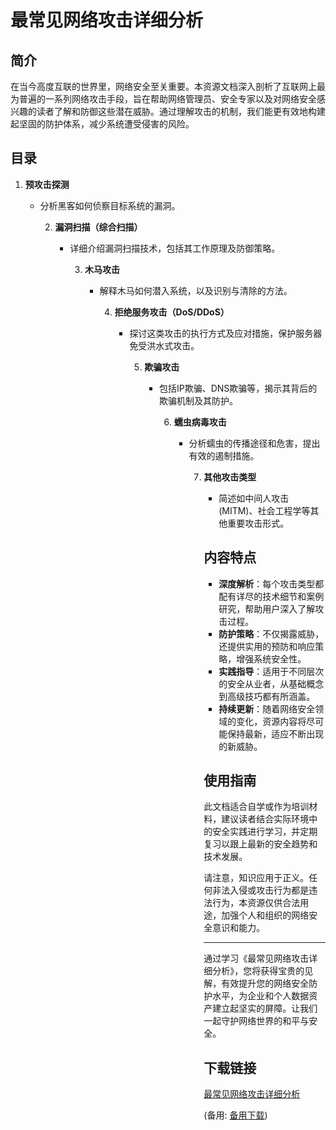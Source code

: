# 最常见网络攻击详细分析

## 简介

在当今高度互联的世界里，网络安全至关重要。本资源文档深入剖析了互联网上最为普遍的一系列网络攻击手段，旨在帮助网络管理员、安全专家以及对网络安全感兴趣的读者了解和防御这些潜在威胁。通过理解攻击的机制，我们能更有效地构建起坚固的防护体系，减少系统遭受侵害的风险。

## 目录

1. **预攻击探测**  
   - 分析黑客如何侦察目标系统的漏洞。

      2. **漏洞扫描（综合扫描）**  
         - 详细介绍漏洞扫描技术，包括其工作原理及防御策略。

            3. **木马攻击**  
               - 解释木马如何潜入系统，以及识别与清除的方法。

                  4. **拒绝服务攻击（DoS/DDoS）**  
                     - 探讨这类攻击的执行方式及应对措施，保护服务器免受洪水式攻击。

                        5. **欺骗攻击**  
                           - 包括IP欺骗、DNS欺骗等，揭示其背后的欺骗机制及其防护。

                              6. **蠕虫病毒攻击**  
                                 - 分析蠕虫的传播途径和危害，提出有效的遏制措施。

                                    7. **其他攻击类型**  
                                       - 简述如中间人攻击(MITM)、社会工程学等其他重要攻击形式。

                                       ## 内容特点

                                       - **深度解析**：每个攻击类型都配有详尽的技术细节和案例研究，帮助用户深入了解攻击过程。
                                       - **防护策略**：不仅揭露威胁，还提供实用的预防和响应策略，增强系统安全性。
                                       - **实践指导**：适用于不同层次的安全从业者，从基础概念到高级技巧都有所涵盖。
                                       - **持续更新**：随着网络安全领域的变化，资源内容将尽可能保持最新，适应不断出现的新威胁。

                                       ## 使用指南

                                       此文档适合自学或作为培训材料，建议读者结合实际环境中的安全实践进行学习，并定期复习以跟上最新的安全趋势和技术发展。

                                       请注意，知识应用于正义。任何非法入侵或攻击行为都是违法行为，本资源仅供合法用途，加强个人和组织的网络安全意识和能力。

                                       ---

                                       通过学习《最常见网络攻击详细分析》，您将获得宝贵的见解，有效提升您的网络安全防护水平，为企业和个人数据资产建立起坚实的屏障。让我们一起守护网络世界的和平与安全。

                                       ## 下载链接
                                       [最常见网络攻击详细分析](https://pan.quark.cn/s/632239ae86ed) 

                                       (备用: [备用下载](https://pan.baidu.com/s/1gNehFPZzrBMyID6iA3e2Kw?pwd=d9jh))
